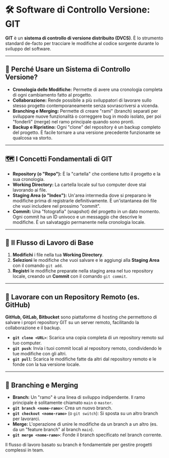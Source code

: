 # 🛠️ Software di Controllo Versione: GIT

**GIT** è un **sistema di controllo di versione distribuito (DVCS)**. È lo strumento standard de-facto per tracciare le modifiche al codice sorgente durante lo sviluppo del software.

---

## 🤔 Perché Usare un Sistema di Controllo Versione?

*   **Cronologia delle Modifiche:** Permette di avere una cronologia completa di ogni cambiamento fatto al progetto.
*   **Collaborazione:** Rende possibile a più sviluppatori di lavorare sullo stesso progetto contemporaneamente senza sovrascriversi a vicenda.
*   **Branching e Merging:** Permette di creare "rami" (branch) separati per sviluppare nuove funzionalità o correggere bug in modo isolato, per poi "fonderli" (merge) nel ramo principale quando sono pronti.
*   **Backup e Ripristino:** Ogni "clone" del repository è un backup completo del progetto. È facile tornare a una versione precedente funzionante se qualcosa va storto.

---

## 🗺️ I Concetti Fondamentali di GIT

*   **Repository (o "Repo"):** È la "cartella" che contiene tutto il progetto e la sua cronologia.
*   **Working Directory:** La cartella locale sul tuo computer dove stai lavorando ai file.
*   **Staging Area (o "Index"):** Un'area intermedia dove si preparano le modifiche prima di registrarle definitivamente. È un'istantanea dei file che vuoi includere nel prossimo "commit".
*   **Commit:** Una "fotografia" (snapshot) del progetto in un dato momento. Ogni commit ha un ID univoco e un messaggio che descrive le modifiche. È un salvataggio permanente nella cronologia locale.

---

## 🔄 Il Flusso di Lavoro di Base

1.  **Modifichi** i file nella tua **Working Directory**.
2.  **Selezioni** le modifiche che vuoi salvare e le aggiungi alla **Staging Area** con il comando `git add`.
3.  **Registri** le modifiche preparate nella staging area nel tuo repository locale, creando un **Commit** con il comando `git commit`.

---

## 🤝 Lavorare con un Repository Remoto (es. GitHub)

**GitHub, GitLab, Bitbucket** sono piattaforme di hosting che permettono di salvare i propri repository GIT su un server remoto, facilitando la collaborazione e il backup.

*   **`git clone <URL>`**: Scarica una copia completa di un repository remoto sul tuo computer.
*   **`git push`**: Invia i tuoi commit locali al repository remoto, condividendo le tue modifiche con gli altri.
*   **`git pull`**: Scarica le modifiche fatte da altri dal repository remoto e le fonde con la tua versione locale.

---

## 🌱 Branching e Merging

*   **Branch:** Un "ramo" è una linea di sviluppo indipendente. Il ramo principale è solitamente chiamato `main` o `master`.
*   **`git branch <nome-ramo>`**: Crea un nuovo branch.
*   **`git checkout <nome-ramo>`** (o `git switch`): Si sposta su un altro branch per lavorarci.
*   **Merge:** L'operazione di unire le modifiche da un branch a un altro (es. da un "feature branch" al branch `main`).
*   **`git merge <nome-ramo>`**: Fonde il branch specificato nel branch corrente.

Il flusso di lavoro basato su branch è fondamentale per gestire progetti complessi in team.
